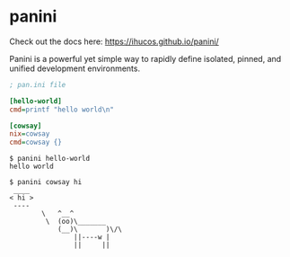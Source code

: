 # panini

Check out the docs here: https://ihucos.github.io/panini/

Panini is a powerful yet simple way to rapidly define isolated, pinned, and
unified development environments.

```ini
; pan.ini file

[hello-world]
cmd=printf "hello world\n"

[cowsay]
nix=cowsay
cmd=cowsay {}
```

```
$ panini hello-world
hello world

$ panini cowsay hi
 ____
< hi >
 ----
        \   ^__^
         \  (oo)\_______
            (__)\       )\/\
                ||----w |
                ||     ||
```

